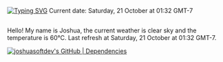 [![Typing SVG](https://readme-typing-svg.demolab.com?font=Bungee+Spice&pause=1000&color=42F7D7&random=false&width=435&lines=Hello+everyone%2C+my+name+is+Josh)](https://git.io/typing-svg)
Current date: Saturday, 21 October at 01:32 GMT-7
##
Hello! My name is Joshua, the current weather is clear sky and the temperature is 60°C.
Last refresh at Saturday, 21 October at 01:32 GMT-7.

[![joshuasoftdev's GitHub | Dependencies](https://stats.quine.sh/joshuasoftdev/dependencies?theme=dark)](https://quine.sh?utm_source=widgets&utm_campaign=joshuasoftdev)
